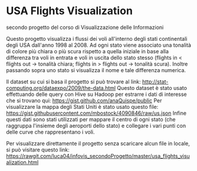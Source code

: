 # USA Flights Visualization
secondo progetto del corso di Visualizzazione delle Informazioni

Questo progetto visualizza i flussi dei voli all'interno degli stati continentali degli USA dall'anno 1998 al 2008. Ad ogni stato viene associato una tonalità di colore più chiara o più scura rispetto a quella iniziale in base alla differenza tra voli in entrata e voli in uscita dello stato stesso (flights in < flights out -> tonalità chiara; flights in > flights out -> tonalità scura).
Inoltre passando sopra uno stato si visualizza il nome e tale differenza numerica.

Il dataset su cui si basa il progetto si può trovare al link: http://stat-computing.org/dataexpo/2009/the-data.html
Questo dataset è stato usato effettuando delle query con Hive su Hadoop per estrarre i dati di interesse che si trovano qui: https://gist.github.com/anaQuispe/public
Per visualizzare la mappa degli Stati Uniti è stato usato questo file: https://gist.githubusercontent.com/mbostock/4090846/raw/us.json
Infine questi dati sono stati utilizzati per mappare il centro di ogni stato (che raggruppa l'insieme degli aeroporti dello stato) e collegare i vari punti con delle curve che rappresentano i voli.

Per visualizzare direttamente il progetto senza scaricare alcun file in locale, si può visitare questo link: https://rawgit.com/luca04/infovis_secondoProgetto/master/usa_flights_visualization.html


